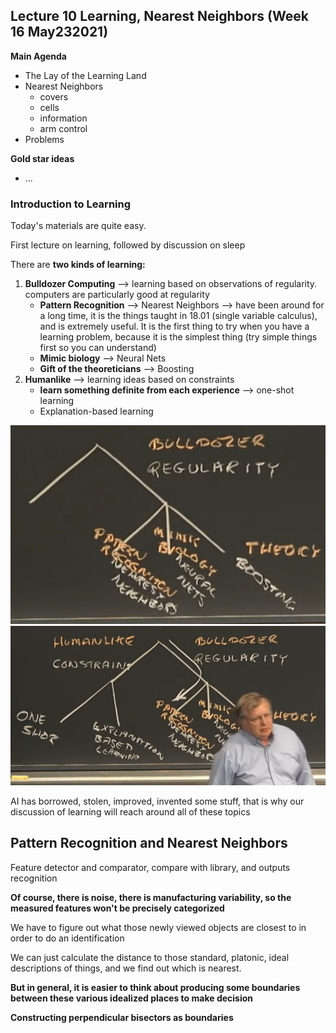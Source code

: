 ## Lecture 10 Learning, Nearest Neighbors (Week 16 May232021)

**Main Agenda**
- The Lay of the Learning Land
- Nearest Neighbors
    - covers
    - cells
    - information
    - arm control
- Problems

**Gold star ideas**
- ...


### Introduction to Learning

Today's materials are quite easy.

First lecture on learning, followed by discussion on sleep

There are **two kinds of learning:**
1. **Bulldozer Computing** --> learning based on observations of regularity. computers are particularly good at regularity
    - **Pattern Recognition** --> Nearest Neighbors --> have been around for a long time, it is the things taught in 18.01 (single variable calculus), and is extremely useful. It is the first thing to try when you have a learning problem, because it is the simplest thing (try simple things first so you can understand)
    - **Mimic biology** --> Neural Nets
    - **Gift of the theoreticians** --> Boosting
2. **Humanlike** --> learning ideas based on constraints
    - **learn something definite from each experience** --> one-shot learning
    - Explanation-based learning

![regularity-learning](./bulldozer-learning.png)
![humanlike-learning](./humanlike-learning.png)

AI has borrowed, stolen, improved, invented some stuff, that is why our discussion of learning will reach around all of these topics

## Pattern Recognition and Nearest Neighbors

Feature detector and comparator, compare with library, and outputs recognition

**Of course, there is noise, there is manufacturing variability, so the measured features won't be precisely categorized**

We have to figure out what those newly viewed objects are closest to in order to do an identification

We can just calculate the distance to those standard, platonic, ideal descriptions of things, and we find out which is nearest.

**But in general, it is easier to think about producing some boundaries between these various idealized places to make decision**

**Constructing perpendicular bisectors as boundaries**

